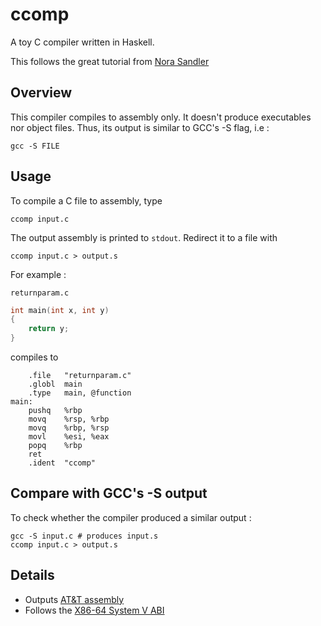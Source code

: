 # ccomp

A toy C compiler written in Haskell.

This follows the great tutorial from [Nora Sandler](https://norasandler.com/2017/11/29/Write-a-Compiler.html)

## Overview

This compiler compiles to assembly only. It doesn't produce executables nor object files. Thus, its output is similar to GCC's -S flag, i.e :

    gcc -S FILE

## Usage

To compile a C file to assembly, type

    ccomp input.c

The output assembly is printed to `stdout`. Redirect it to a file with

    ccomp input.c > output.s

For example :

`returnparam.c`
```c
int main(int x, int y)
{
    return y;
}
```

compiles to

```assembly
    .file   "returnparam.c"
    .globl  main
    .type   main, @function
main:
    pushq   %rbp
    movq    %rsp, %rbp
    movq    %rbp, %rsp
    movl    %esi, %eax
    popq    %rbp
    ret
    .ident  "ccomp"
```


## Compare with GCC's -S output

To check whether the compiler produced a similar output :

    gcc -S input.c # produces input.s
    ccomp input.c > output.s

## Details

* Outputs [AT&T assembly](http://www.imada.sdu.dk/Courses/DM18/Litteratur/IntelnATT.htm)
* Follows the [X86-64 System V ABI](https://software.intel.com/sites/default/files/article/402129/mpx-linux64-abi.pdf)